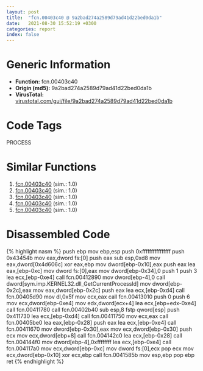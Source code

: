 ```yaml
---
layout: post
title:  "fcn.00403c40 @ 9a2bad274a2589d79ad41d22bed0da1b"
date:   2021-08-30 15:52:19 +0300
categories: report
index: false
---
```


# Generic Information
- **Function:** fcn.00403c40
- **Origin (md5):** 9a2bad274a2589d79ad41d22bed0da1b
- **VirusTotal:** [virustotal.com/gui/file/9a2bad274a2589d79ad41d22bed0da1b][virustotal_ref]

# Code Tags
<span class="tag" id="PROCESS">PROCESS</span>


# Similar Functions

1. [fcn.00403c40][similar_1_ref] (sim.: 1.0)
2. [fcn.00403c40][similar_2_ref] (sim.: 1.0)
3. [fcn.00403c40][similar_3_ref] (sim.: 1.0)
4. [fcn.00403c40][similar_4_ref] (sim.: 1.0)
5. [fcn.00403c40][similar_5_ref] (sim.: 1.0)


# Disassembled Code

{% highlight nasm %}
push ebp
mov ebp,esp
push 0xffffffffffffffff
push 0x43454b
mov eax,dword fs:[0]
push eax
sub esp,0xd8
mov eax,dword[0x4d606c]
xor eax,ebp
mov dword[ebp-0x10],eax
push eax
lea eax,[ebp-0xc]
mov dword fs:[0],eax
mov dword[ebp-0x34],0
push 1
push 3
lea ecx,[ebp-0xe4]
call fcn.00412890
mov dword[ebp-4],0
call dword[sym.imp.KERNEL32.dll_GetCurrentProcessId]
mov dword[ebp-0x2c],eax
mov eax,dword[ebp-0x2c]
push eax
lea ecx,[ebp-0xd4]
call fcn.00405d90
mov dl,0x5f
mov ecx,eax
call fcn.00413010
push 0
push 6
mov ecx,dword[ebp-0xe4]
mov edx,dword[ecx+4]
lea ecx,[ebp+edx-0xe4]
call fcn.00411780
call fcn.00402b40
sub esp,8
fstp qword[esp]
push 0x411730
lea ecx,[ebp-0xd4]
call fcn.00411750
mov ecx,eax
call fcn.00405be0
lea eax,[ebp-0x28]
push eax
lea ecx,[ebp-0xe4]
call fcn.00411670
mov dword[ebp-0x30],eax
mov ecx,dword[ebp-0x30]
push ecx
mov ecx,dword[ebp+8]
call fcn.004142c0
lea ecx,[ebp-0x28]
call fcn.004144f0
mov dword[ebp-4],0xffffffff
lea ecx,[ebp-0xe4]
call fcn.004117a0
mov ecx,dword[ebp-0xc]
mov dword fs:[0],ecx
pop ecx
mov ecx,dword[ebp-0x10]
xor ecx,ebp
call fcn.0041585b
mov esp,ebp
pop ebp
ret 
{% endhighlight %}


[similar_1_ref]: /report/fcn.00403c40@835812ed365516de32516b9bf14b0450
[similar_2_ref]: /report/fcn.00403c40@bfc56d3292771303f4bab42bb05f48e4
[similar_3_ref]: /report/fcn.00403c40@66cd1e1b59e5415fb227cef3deb34a63
[similar_4_ref]: /report/fcn.00403c40@368dd66411b8b6ce2bcd15b0e14af5c0
[similar_5_ref]: /report/fcn.00403c40@29245c79f991cfb0a8bda1c5d052457d
[virustotal_ref]: https://www.virustotal.com/gui/file/9a2bad274a2589d79ad41d22bed0da1b